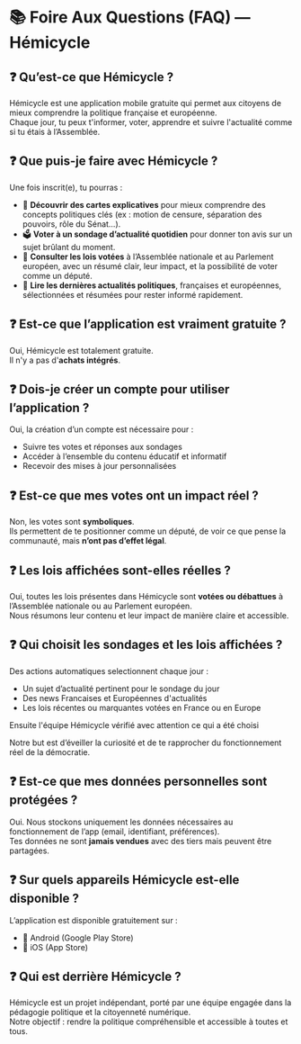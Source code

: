 # 📚 Foire Aux Questions (FAQ) — Hémicycle


## ❓ Qu’est-ce que Hémicycle ?

Hémicycle est une application mobile gratuite qui permet aux citoyens de mieux comprendre la politique française et européenne.  
Chaque jour, tu peux t'informer, voter, apprendre et suivre l'actualité comme si tu étais à l’Assemblée.

## ❓ Que puis-je faire avec Hémicycle ?

Une fois inscrit(e), tu pourras :

- 📘 **Découvrir des cartes explicatives** pour mieux comprendre des concepts politiques clés (ex : motion de censure, séparation des pouvoirs, rôle du Sénat…).
- 🗳️ **Voter à un sondage d’actualité quotidien** pour donner ton avis sur un sujet brûlant du moment.
- 🧾 **Consulter les lois votées** à l’Assemblée nationale et au Parlement européen, avec un résumé clair, leur impact, et la possibilité de voter comme un député.
- 📰 **Lire les dernières actualités politiques**, françaises et européennes, sélectionnées et résumées pour rester informé rapidement.


## ❓ Est-ce que l’application est vraiment gratuite ?

Oui, Hémicycle est totalement gratuite.  
Il n'y a pas d'**achats intégrés**.


## ❓ Dois-je créer un compte pour utiliser l’application ?

Oui, la création d’un compte est nécessaire pour :

- Suivre tes votes et réponses aux sondages
- Accéder à l’ensemble du contenu éducatif et informatif
- Recevoir des mises à jour personnalisées



## ❓ Est-ce que mes votes ont un impact réel ?

Non, les votes sont **symboliques**.  
Ils permettent de te positionner comme un député, de voir ce que pense la communauté, mais **n’ont pas d’effet légal**.


## ❓ Les lois affichées sont-elles réelles ?

Oui, toutes les lois présentes dans Hémicycle sont **votées ou débattues** à l’Assemblée nationale ou au Parlement européen.  
Nous résumons leur contenu et leur impact de manière claire et accessible.



## ❓ Qui choisit les sondages et les lois affichées ?

Des actions automatiques selectionnent chaque jour :
- Un sujet d’actualité pertinent pour le sondage du jour
- Des news Francaises et Européennes d'actualités
- Les lois récentes ou marquantes votées en France ou en Europe

Ensuite l'équipe Hémicycle vérifié avec attention ce qui a été choisi

Notre but est d’éveiller la curiosité et de te rapprocher du fonctionnement réel de la démocratie.



## ❓ Est-ce que mes données personnelles sont protégées ?

Oui. Nous stockons uniquement les données nécessaires au fonctionnement de l’app (email, identifiant, préférences).  
Tes données ne sont **jamais vendues** avec des tiers mais peuvent être partagées.



## ❓ Sur quels appareils Hémicycle est-elle disponible ?

L’application est disponible gratuitement sur :

- 📱 Android (Google Play Store)
- 📱 iOS (App Store)


## ❓ Qui est derrière Hémicycle ?

Hémicycle est un projet indépendant, porté par une équipe engagée dans la pédagogie politique et la citoyenneté numérique.  
Notre objectif : rendre la politique compréhensible et accessible à toutes et tous.


